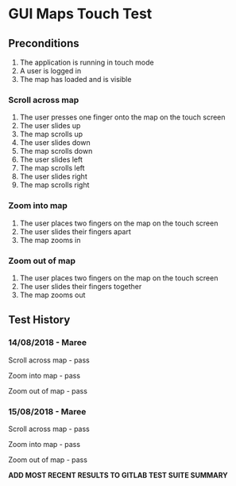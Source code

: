 # GUI Maps Touch Test

## Preconditions
1. The application is running in touch mode
2. A user is logged in
3. The map has loaded and is visible

### Scroll across map
1. The user presses one finger onto the map on the touch screen
2. The user slides up
3. The map scrolls up
4. The user slides down
5. The map scrolls down
6. The user slides left
7. The map scrolls left
8. The user slides right
9. The map scrolls right

### Zoom into map
1. The user places two fingers on the map on the touch screen
2. The user slides their fingers apart
3. The map zooms in

### Zoom out of map
1. The user places two fingers on the map on the touch screen
2. The user slides their fingers together
3. The map zooms out


## Test History

### 14/08/2018 - Maree

Scroll across map - pass

Zoom into map - pass

Zoom out of map - pass

### 15/08/2018 - Maree

Scroll across map - pass

Zoom into map - pass

Zoom out of map - pass

**ADD MOST RECENT RESULTS TO GITLAB TEST SUITE SUMMARY**
